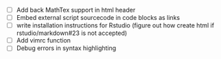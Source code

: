 - [ ] Add back MathTex support in html header
- [ ] Embed external script sourcecode in code blocks as links
- [ ] write installation instructions for Rstudio (figure out how create html if rstudio/markdown#23 is not accepted)
- [ ] Add vimrc function
- [ ] Debug errors in syntax highlighting
